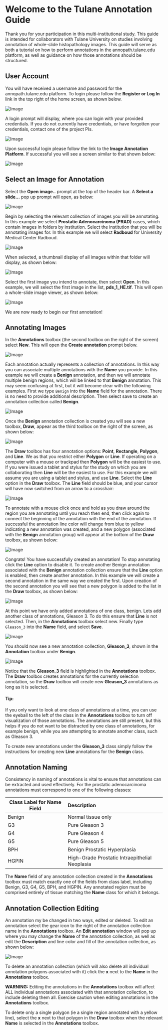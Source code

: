 # Welcome to the Tulane Annotation Guide

Thank you for your participation in this multi-institutional study. This guide is intended for collaborators with Tulane University on studies involving annotation of whole-slide histopathology images. This guide will serve as both a tutorial on how to perform annotations in the annopath.tulane.edu platform, as well as guidance on how those annotations should be structured.

## User Account
You will have received a username and password for the annopath.tulane.edu platform. To login please follow the **Register or Log In** link in the top right of the home screen, as shown below.

![Image](images/login.png)

A login prompt will display, where you can login with your provided credentials. If you do not currently have credentials, or have forgotten your credentials, contact one of the project PIs.

![Image](images/login_prompt.png)

Upon successful login please follow the link to the **Image Annotation Platform**. If successful you will see a screen similar to that shown below:

![Image](images/iap.png)

## Select an Image for Annotation

Select the **Open image..** prompt at the top of the header bar. A **Select a slide...** pop up prompt will open, as below:

![Image](images/open_image.png)

Begin by selecting the relevant collection of images you will be annotating. In this example we select **Prostatic Adenocarcinoma (PRAD)** cases, which contain images in folders by institution. Select the institution that you will be annotating images for. In this example we will select **Radboud** for University Medical Center Radboud. 

![Image](images/prad.png)

When selected, a thumbnail display of all images within that folder will display, as shown below:

![Image](images/prad_select.png)

Select the first image you intend to annotate, then select **Open**. In this example, we will select the first image in the list, **pds_1_HE.tif**. This will open a whole-slide image viewer, as shown below: 

![Image](images/pds_1.png)

We are now ready to begin our first annotation!

## Annotating Images

In the **Annotations** toolbox (the second toolbox on the right of the screen) select **New**. This will open the **Create annotation** prompt below.

![Image](images/new_annot.png)

Each annotation actually represents a collection of annotations. In this way you can associate multiple annotations with the **Name** you provide. In this example we will create a **Benign** annotation, and then we will annotate multiple benign regions, which will be linked to that **Benign** annotation. This may seem confusing at first, but it will become clear with the following examples. First we type `Benign` into the **Name** field for the annotation. There is no need to provide additional description. Then select save to create an annotation collection called **Benign**. 

![Image](images/create_benign.png)

Once the **Benign** annotation collection is created you will see a new toolbox, **Draw**, appear as the third toolbox on the right of the screen, as shown below:

![Image](images/draw.png)

The **Draw** toolbox has four annotation options: **Point**, **Rectangle**, **Polygon**, and **Line**. We as that you restrict either **Polygon** or **Line**. If operating on a computer with a mouse or trackpad then **Polygon** will be the easiest to use. If you were issued a tablet and stylus for the study on which you are collaborating then **Line** will be the easiest to use. For this example we will assume you are using a tablet and stylus, and use **Line**. Select the **Line** option in the **Draw** toolbox. The **Line** field should be blue, and your cursor will have now switched from an arrow to a crosshair:

![Image](images/line.png)

To annotate with a mouse click once and hold as you draw around the region you are annotating until you reach then end, then click again to connect the beginning of the annotation with the end of the annotation. If successful the annotation line color will change from blue to yellow indicating a new annotation was created, and a new polygon (associated with the **Benign** annotation group) will appear at the bottom of the **Draw** toolbox, as shown below:

![Image](images/new_annot.png)

Congrats! You have successfully created an annotation! To stop annotating click the **Line** option to disable it. To create another Benign annotation associated with the **Benign** annotation collection ensure that the **Line** option is enabled, then create another annotation. In this example we will create a second annotation in the same way we created the first. Upon creation of the second annotation you will see that a new polygon is added to the list in the **Draw** toolbox, as shown below:

![Image](images/second_annot.png)

At this point we have only added annotations of one class, benign. Lets add another class of annotations, Gleason 3. To do this ensure that **Line** is not selected. Then, in the **Annotations** toolbox select new. Finally type `Gleason_3` into the **Name** field, and select **Save**.

![Image](images/new_g3.png)

You should now see a new annotation collection, **Gleason_3**, shown in the **Annotation** toolbox under **Benign**.

![Image](images/g3_annot.png)

Notice that the **Gleason_3** field is highlighted in the **Annotations** toolbox. The **Draw** toolbox creates annotations for the currently selection annotation, so the **Draw** toolbox will create new **Gleason_3** annotations as long as it is selected.

#### Tip: 
If you only want to look at one class of annotations at a time, you can use the eyeball to the left of the class in the **Annotations** toolbox to turn off visualization of those annotations. The annotations are still present, but this helps if you do not want to be distracted by one class of annotations, for example benign, while you are attempting to annotate another class, such as Gleason 3. 

To create new annotations under the **Gleason_3** class simply follow the instructions for creating new **Line** annotations for the **Benign** class. 

## Annotation Naming

Consistency in naming of annotations is vital to ensure that annotations can be extracted and used effectively.
For the prostatic adenocarcinoma annotations must correspond to one of the following classes:


| Class Label for **Name** Field | Description                                    |
| -------------                  | :-------------                                 |
| Benign                         | Normal tissue only                             |
| G3                             | Pure Gleason 3                                 |
| G4                             | Pure Gleason 4                                 |
| G5                             | Pure Gleason 5                                 |
| BPH                            | Benign Prostatic Hyperplasia                   |
| HGPIN                         | High-Grade Prostatic Intraepithelial Neoplasia |

The **Name** field of any annotation collection created in the **Annotations** toolbox must match exactly one of the fields from class label, including Benign, G3, G4, G5, BPH, and HGPIN. Any annotated region must be comprised entirely of tissue matching the **Name** class for which it belongs.


## Annotation Collection Editing

An annotation my be changed in two ways, edited or deleted. To edit an annotation select the gear icon to the right of the annotation collection name in the **Annotations** toolbox. An **Edit annotation** window will pop up where you may change the **Name** of the annotation collection, as well as edit the **Description** and line color and fill of the annotation collection, as shown below: 

![Image](images/edit.png)

To delete an annotation collection (which will also delete all individual annotation polygons associated with it) click the **x** next to the **Name** in the **Annotations** toolbox. 

**WARNING:** Editing the annotations in the **Annotations** toolbox will affect ALL individual annotations associated with that annotation collection, to include deleting them all. Exercise caution when editing annotations in the **Annotations** toolbox.

To delete only a single polygon (ie a single region annotated with a yellow line), select the **x** next to that polygon in the **Draw** toolbox when the relevant **Name** is selected in the **Annotations** toolbox.
